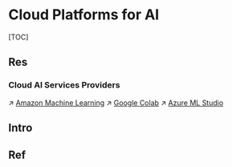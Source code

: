 # Cloud Platforms for AI

[TOC]



## Res
### Cloud AI Services Providers
↗ [Amazon Machine Learning](../../../Software%20Engineering/☁️%20Cloud%20Native/🌵%20Cloud%20Native%20Overview/Cloud%20Service%20Porviders/Amazon%20Web%20Service%20(AWS)/Amazon%20Computing/Amazon%20Machine%20Learning/Amazon%20Machine%20Learning.md)
↗ [Google Colab](../../../Software%20Engineering/☁️%20Cloud%20Native/🌵%20Cloud%20Native%20Overview/Cloud%20Service%20Porviders/Google%20Cloud%20Plantform%20(GCP)/Google%20Computing/Google%20Colab/Google%20Colab.md)
↗ [Azure ML Studio](../../../Software%20Engineering/☁️%20Cloud%20Native/🌵%20Cloud%20Native%20Overview/Cloud%20Service%20Porviders/Azure/Azure%20Computing/Azure%20ML%20Studio/Azure%20ML%20Studio.md)



## Intro



## Ref

